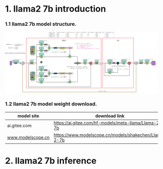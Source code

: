 # 1. llama2 7b introduction
### 1.1 llama2 7b model structure.
![image](images/llama2-structure.png)

### 1.2 llama2 7b model weight download.
| model site        | download link                                          |
|-------------------|--------------------------------------------------------|
| ai.gitee.com      | https://ai.gitee.com/hf-models/meta-llama/Llama-2-7b   |
| www.modelscope.cn | https://www.modelscope.cn/models/shakechen/Llama-2-7b  |

# 2. llama2 7b inference



